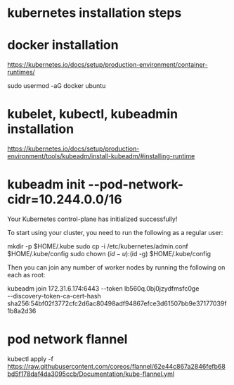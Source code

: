 
kubernetes installation steps
=============================

docker installation
====================

https://kubernetes.io/docs/setup/production-environment/container-runtimes/

sudo usermod -aG docker ubuntu

kubelet, kubectl, kubeadmin installation
========================================

https://kubernetes.io/docs/setup/production-environment/tools/kubeadm/install-kubeadm/#installing-runtime


kubeadm init --pod-network-cidr=10.244.0.0/16
=============================================

Your Kubernetes control-plane has initialized successfully!


To start using your cluster, you need to run the following as a regular user:

  mkdir -p $HOME/.kube
  sudo cp -i /etc/kubernetes/admin.conf $HOME/.kube/config
  sudo chown $(id -u):$(id -g) $HOME/.kube/config

Then you can join any number of worker nodes by running the following on each as root:

kubeadm join 172.31.6.174:6443 --token lb560q.0bj0jzydfmsfc0ge \
    --discovery-token-ca-cert-hash sha256:54bf02f3772cfc2d6ac80498adf94867efce3d61507bb9e37177039f1b8a2d36

pod network flannel
===================
kubectl apply -f https://raw.githubusercontent.com/coreos/flannel/62e44c867a2846fefb68bd5f178daf4da3095ccb/Documentation/kube-flannel.yml
